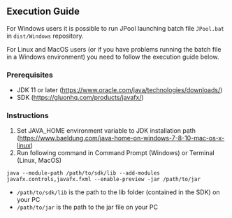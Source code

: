 ## Execution Guide

For Windows users it is possible to run JPool launching batch file `JPool.bat` in `dist/Windows` repository.

For Linux and MacOS users (or if you have problems running the batch file in a Windows environment) you need to follow the execution guide below.

### Prerequisites

* JDK 11 or later (https://www.oracle.com/java/technologies/downloads/)
* SDK (https://gluonhq.com/products/javafx/)

### Instructions

1. Set JAVA_HOME environment variable to JDK installation path (https://www.baeldung.com/java-home-on-windows-7-8-10-mac-os-x-linux)
2. Run following command in Command Prompt (Windows) or Terminal (Linux, MacOS)
```shell
java --module-path /path/to/sdk/lib --add-modules javafx.controls,javafx.fxml --enable-preview -jar /path/to/jar
```
* `/path/to/sdk/lib` is the path to the lib folder (contained in the SDK) on your PC
* `/path/to/jar` is the path to the jar file on your PC
